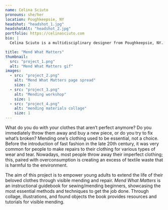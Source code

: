 ```yaml
---
name: Celina Sciuto
pronouns: she/her
location: Poughkeepsie, NY
headshot: "headshot_1.jpg"
headshotAlt: "headshot_2.jpg"
portfolio: https://celinasciuto.com
bio: |
  Celina Sciuto is a multidisciplinary designer from Poughkeepsie, NY. She is a self-proclaimed hobby collector, two of which are visible mending and sewing, which inspired her thesis project. Outside of the studio, you can find her destroying her friends in Mario Kart, making new music playlists, or scouring thrift stores for vintage craft supplies.

title: "Mend What Matters"
thumbnail:
  src: "project_1.png"
  alt: "Mend What Matters gif"
images:
  - src: "project_2.png"
    alt: "Mend What Matters page spread"
    size: 2
  - src: "project_3.png"
    alt: "Mending workshop"
    size: 1
  - src: "project_4.png"
    alt: "mending materials collage"
    size: 1
---
```


What do you do with your clothes that aren’t perfect anymore? Do you immediately throw them away and buy a new piece, or do you try to fix what’s broken? Mending one’s clothing used to be essential, not a choice. Before the introduction of fast fashion in the late 20th century, it was very common for people to make repairs to their clothing for various types of wear and tear. Nowadays, most people throw away their imperfect clothing; this, paired with overconsumption is creating an excess of textile waste that is harmful to the environment.

The aim of this project is to empower young adults to extend the life of their beloved clothes through visible mending and repair. _Mend What Matters_ is an instructional guidebook for sewing/mending beginners, showcasing the most essential methods and techniques to get the job done. Through collage, illustrations, and found objects the book provides resources and tutorials for visible mending.
